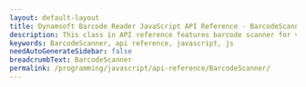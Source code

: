 ```yaml
---
layout: default-layout
title: Dynamsoft Barcode Reader JavaScript API Reference - BarcodeScanner Index
description: This class in API reference features barcode scanner for video class in Dynamsoft Barcode Reader SDK built for JavaScript.
keywords: BarcodeScanner, api reference, javascript, js
needAutoGenerateSidebar: false
breadcrumbText: BarcodeScanner
permalink: /programming/javascript/api-reference/BarcodeScanner/
---
```


